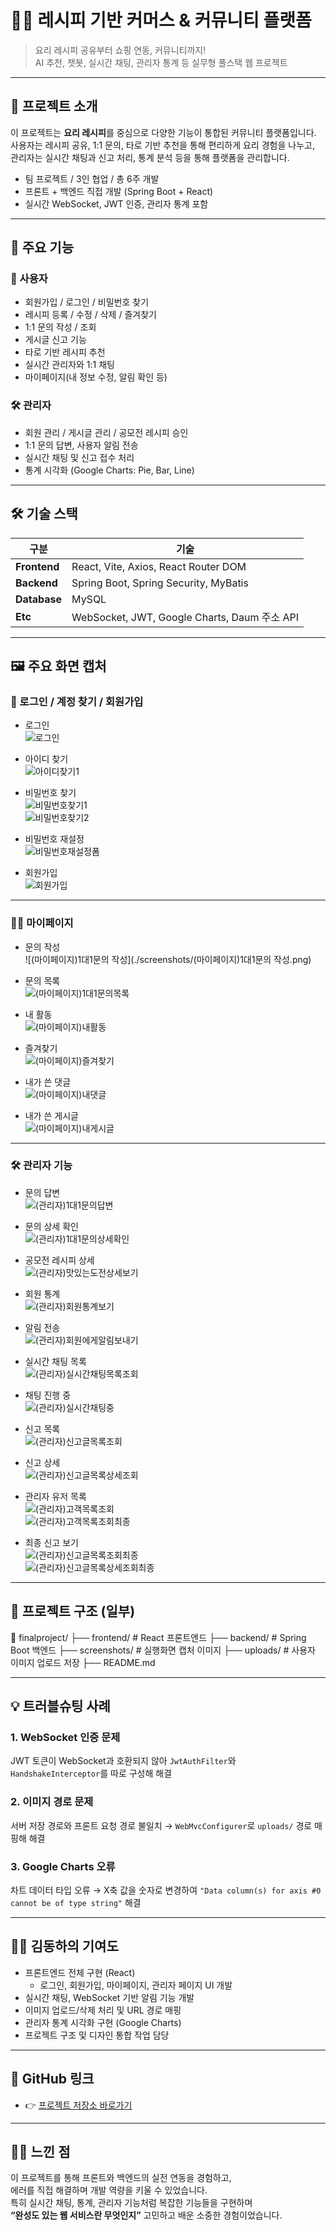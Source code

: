 # 🧑‍🍳 레시피 기반 커머스 & 커뮤니티 플랫폼

> 요리 레시피 공유부터 쇼핑 연동, 커뮤니티까지!  
> AI 추천, 챗봇, 실시간 채팅, 관리자 통계 등 실무형 풀스택 웹 프로젝트

---

## 📌 프로젝트 소개

이 프로젝트는 **요리 레시피**를 중심으로 다양한 기능이 통합된 커뮤니티 플랫폼입니다.  
사용자는 레시피 공유, 1:1 문의, 타로 기반 추천을 통해 편리하게 요리 경험을 나누고,  
관리자는 실시간 채팅과 신고 처리, 통계 분석 등을 통해 플랫폼을 관리합니다.

- 팀 프로젝트 / 3인 협업 / 총 6주 개발
- 프론트 + 백엔드 직접 개발 (Spring Boot + React)
- 실시간 WebSocket, JWT 인증, 관리자 통계 포함

---

## 🧩 주요 기능

### 👤 사용자
- 회원가입 / 로그인 / 비밀번호 찾기
- 레시피 등록 / 수정 / 삭제 / 즐겨찾기
- 1:1 문의 작성 / 조회
- 게시글 신고 기능
- 타로 기반 레시피 추천
- 실시간 관리자와 1:1 채팅
- 마이페이지(내 정보 수정, 알림 확인 등)

### 🛠 관리자
- 회원 관리 / 게시글 관리 / 공모전 레시피 승인
- 1:1 문의 답변, 사용자 알림 전송
- 실시간 채팅 및 신고 접수 처리
- 통계 시각화 (Google Charts: Pie, Bar, Line)

---

## 🛠 기술 스택

| 구분         | 기술                                         |
|--------------|----------------------------------------------|
| **Frontend** | React, Vite, Axios, React Router DOM         |
| **Backend**  | Spring Boot, Spring Security, MyBatis        |
| **Database** | MySQL                                        |
| **Etc**      | WebSocket, JWT, Google Charts, Daum 주소 API |

---

## 🖼 주요 화면 캡처

### 🔐 로그인 / 계정 찾기 / 회원가입
- 로그인  
  ![로그인](./screenshots/로그인.png)

- 아이디 찾기  
  ![아이디찾기1](./screenshots/아이디찾기1.png)

- 비밀번호 찾기  
  ![비밀번호찾기1](./screenshots/비밀번호찾기1.png)  
  ![비밀번호찾기2](./screenshots/비밀번호찾기2.png)

- 비밀번호 재설정  
  ![비밀번호재설정폼](./screenshots/비밀번호재설정폼.png)

- 회원가입  
  ![회원가입](./screenshots/회원가입.png)

---

### 🧑‍💻 마이페이지
- 문의 작성  
  ![(마이페이지)1대1문의 작성](./screenshots/(마이페이지)1대1문의 작성.png)

- 문의 목록  
  ![(마이페이지)1대1문의목록](./screenshots/(마이페이지)1대1문의목록.png)

- 내 활동  
  ![(마이페이지)내활동](./screenshots/(마이페이지)내활동.png)

- 즐겨찾기  
  ![(마이페이지)즐겨찾기](./screenshots/(마이페이지)즐겨찾기.png)

- 내가 쓴 댓글  
  ![(마이페이지)내댓글](./screenshots/(마이페이지)내댓글.png)

- 내가 쓴 게시글  
  ![(마이페이지)내게시글](./screenshots/(마이페이지)내게시글.png)

---

### 🛠 관리자 기능

- 문의 답변  
  ![(관리자)1대1문의답변](./screenshots/(관리자)1대1문의답변.png)

- 문의 상세 확인  
  ![(관리자)1대1문의상세확인](./screenshots/(관리자)1대1문의상세확인.png)

- 공모전 레시피 상세  
  ![(관리자)맛있는도전상세보기](./screenshots/(관리자)맛있는도전상세보기.png)

- 회원 통계  
  ![(관리자)회원통계보기](./screenshots/(관리자)회원통계보기.png)

- 알림 전송  
  ![(관리자)회원에게알림보내기](./screenshots/(관리자)회원에게알림보내기.png)

- 실시간 채팅 목록  
  ![(관리자)실시간채팅목록조회](./screenshots/(관리자)실시간채팅목록조회.png)

- 채팅 진행 중  
  ![(관리자)실시간채팅중](./screenshots/(관리자)실시간채팅중.png)

- 신고 목록  
  ![(관리자)신고글목록조회](./screenshots/(관리자)신고글목록조회.png)

- 신고 상세  
  ![(관리자)신고글목록상세조회](./screenshots/(관리자)신고글목록상세조회.png)

- 관리자 유저 목록  
  ![(관리자)고객목록조회](./screenshots/(관리자)고객목록조회.png)  
  ![(관리자)고객목록조회최종](./screenshots/(관리자)고객목록조회최종.png)

- 최종 신고 보기  
  ![(관리자)신고글목록조회최종](./screenshots/(관리자)신고글목록조회최종.png)  
  ![(관리자)신고글목록상세조회최종](./screenshots/(관리자)신고글목록상세조회최종.png)

---

## 📁 프로젝트 구조 (일부)

📁 finalproject/ ├── frontend/ # React 프론트엔드 ├── backend/ # Spring Boot 백엔드 ├── screenshots/ # 실행화면 캡처 이미지 ├── uploads/ # 사용자 이미지 업로드 저장 ├── README.md


---

## 💡 트러블슈팅 사례

### 1. WebSocket 인증 문제
JWT 토큰이 WebSocket과 호환되지 않아 `JwtAuthFilter`와 `HandshakeInterceptor`를 따로 구성해 해결

### 2. 이미지 경로 문제
서버 저장 경로와 프론트 요청 경로 불일치 → `WebMvcConfigurer`로 `uploads/` 경로 매핑해 해결

### 3. Google Charts 오류
차트 데이터 타입 오류 → X축 값을 숫자로 변경하여 `"Data column(s) for axis #0 cannot be of type string"` 해결

---

## 👨‍💻 김동하의 기여도

- 프론트엔드 전체 구현 (React)
  - 로그인, 회원가입, 마이페이지, 관리자 페이지 UI 개발
- 실시간 채팅, WebSocket 기반 알림 기능 개발
- 이미지 업로드/삭제 처리 및 URL 경로 매핑
- 관리자 통계 시각화 구현 (Google Charts)
- 프로젝트 구조 및 디자인 통합 작업 담당

---

## 📎 GitHub 링크

- 👉 [프로젝트 저장소 바로가기](https://github.com/kgh4455/recipe-sharing)

---

## 🙋‍♂️ 느낀 점

이 프로젝트를 통해 프론트와 백엔드의 실전 연동을 경험하고,  
에러를 직접 해결하며 개발 역량을 키울 수 있었습니다.  
특히 실시간 채팅, 통계, 관리자 기능처럼 복잡한 기능들을 구현하며  
**“완성도 있는 웹 서비스란 무엇인지”** 고민하고 배운 소중한 경험이었습니다.
